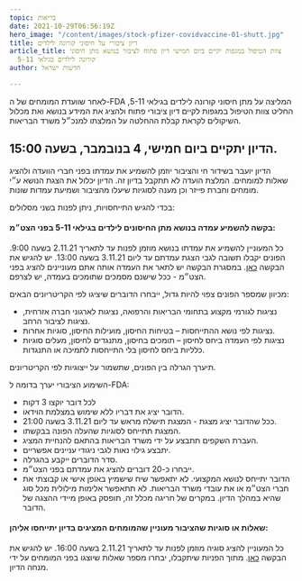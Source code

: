 ```yaml
---
topic: בריאות
date: 2021-10-29T06:56:19Z
hero_image: "/content/images/stock-pfizer-covidvaccine-01-shutt.jpg"
title: דיון ציבורי על חיסוני קורונה לילדים
article_title: צוות הטיפול במגפות יקיים ביום חמישי דיון פתוח לציבור בנושא מתן חיסוני
  קורונה לילדים בגילאי 5-11
author: חדשות ישראל

---
```

לאחר שוועדת המומחים של ה-FDA המליצה על מתן חיסוני קורונה לילדים בגילאי 5-11, החליט צוות הטיפול במגפות לקיים דיון ציבורי פתוח ולהציג את המידע בנושא ואת מכלול השיקולים לקראת קבלת ההחלטה על המלצתו למנכ״ל משרד הבריאות.

## הדיון יתקיים ביום חמישי, 4 בנובמבר, בשעה 15:00.

הדיון יועבר בשידור חי והציבור יוזמן להשמיע את עמדתו בפני חברי הוועדה ולהציג שאלות למומחים. המלצת הועדה לא תתקבל בדיון זה. הדיון יכלול את הצגת הנושא ע״י מומחים וחברת פייזר וכן מענה לסוגיות שיעלו מהציבור ושמיעת עמדות שונות.

בכדי להגיש התייחסויות, ניתן לפנות בשני מסלולים:

#### בקשה להשמיע עמדה בנושא מתן החיסונים לילדים בגילאי 5-11 בפני הצט״מ:

כל המעוניין להשמיע את עמדתו בנושא מוזמן לפנות עד לתאריך 2.11.21 בשעה 9:00. הפונים יקבלו תשובה לגבי הצגת עמדתם עד ליום 3.11.21 בשעה 13:00. יש להגיש את הבקשה [כאן](https://survey.gov.il/he/publichearing). במסגרת הבקשה יש לתאר את העמדה אותה אתם מעוניינים להציג בפני הצט״מ - ככל שישנם מסמכים שתומכים בעמדה, יש לצרפם.

  
מכיוון שמספר הפונים צפוי להיות גדול, ייבחרו הדוברים שיציגו לפי הקריטריונים הבאים:

* נציגות לגורמי מקצוע בתחומי הבריאות והרפואה, נציגות לארגוני חברה אזרחית, נציגות לציבור הרחב.
* נציגות לפי נושא ההתייחסות – בטיחות החיסון, מועילות החיסון, סוגיות אחרות.
* נציגות לפי העמדה ביחס לחיסון – תומכים בחיסון, מתנגדים לחיסון, מעלים סוגיות כלליות ביחס לחיסון בלי התייחסות לתמיכה או התנגדות.

תיערך הגרלה בין הפונים, שתשמור על ייצוגיות לפי הקריטריונים.

השימוע הציבורי יערך בדומה ל-FDA:

* לכל דובר יוקצו 3 דקות
* הדובר יציג את דבריו ללא שימוש במצלמת הוידאו.
* ככל שהדובר יציג מצגת - המצגת תישלח מראש עד ליום 3.11.21 בשעה 21:00.
* המצגת תתייחס לסוגיות שהעלה הפונה בבקשתו.
* העברת השקפים תתבצע על ידי משרד הבריאות בהתאם להנחיית המציג.
* יתבצע גילוי נאות לגבי ניגודי עניינים אפשריים.
* סדר הדוברים ייקבע בהגרלה.
* ייבחרו כ-20 דוברים להציג את עמדתם בפני הצט״מ.
* הדובר יתייחס לנושא המקצועי. לא יתאפשר שיח שישמיץ באופן אישי או קבוצתי את חברי הצט״מ או את עובדי משרד הבריאות. לא תתאפשר אלימות מילולית מכל סוג שהיא במהלך הדיון. במקרים של חריגה מכלל זה, תופסק באופן מיידי ההצגה של הדובר.

#### שאלות או סוגיות שהציבור מעוניין שהמומחים המציגים בדיון יתייחסו אליהן:

כל המעוניין להציג סוגיה מוזמן לפנות עד לתאריך 2.11.21 בשעה 16:00. יש להגיש את הבקשה [כאן](https://survey.gov.il/he/pandemicexperts). מתוך הפניות שיתקבלו, יבחרו מספר שאלות שיוצגו בפני המומחים על ידי מנחה הדיון.
